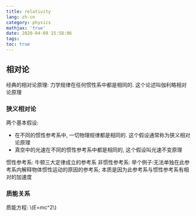 ```yaml
---
title: relativity
lang: zh-cn
category: physics
mathjax: 'true'
date: 2020-04-09 15:58:06
tags:
toc: true
---
```


## 相对论

经典的相对论原理: 力学规律在任何惯性系中都是相同的. 这个论述叫伽利略相对论原理

### 狭义相对论

两个基本假设:
* 在不同的惯性参考系中, 一切物理规律都是相同的. 这个假设通常称为狭义相对论原理
* 真空中的光速在不同的惯性参考系中都是相同的, 这个假设叫光速不变原理

惯性参考系: 牛顿三大定律成立的参考系
非惯性参考系: 举个例子:无法单独在此参考系内解释物体惯性运动的原因的参考系; 本质是因为此参考系与惯性参考系有相对的加速度

### 质能关系

质能方程: \\(E=mc^2\\)
